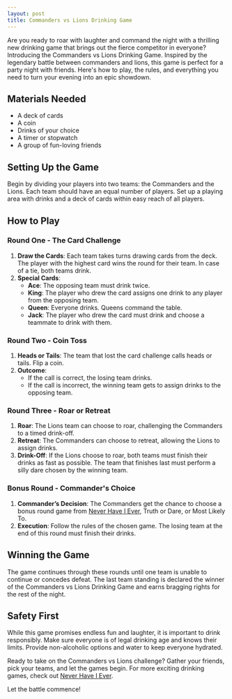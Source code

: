 ```yaml
---
layout: post
title: Commanders vs Lions Drinking Game
---
```



Are you ready to roar with laughter and command the night with a thrilling new drinking game that brings out the fierce competitor in everyone? Introducing the Commanders vs Lions Drinking Game. Inspired by the legendary battle between commanders and lions, this game is perfect for a party night with friends. Here's how to play, the rules, and everything you need to turn your evening into an epic showdown.

## Materials Needed

- A deck of cards
- A coin
- Drinks of your choice
- A timer or stopwatch
- A group of fun-loving friends

## Setting Up the Game

Begin by dividing your players into two teams: the Commanders and the Lions. Each team should have an equal number of players. Set up a playing area with drinks and a deck of cards within easy reach of all players.

## How to Play

### Round One - The Card Challenge

1. **Draw the Cards**: Each team takes turns drawing cards from the deck. The player with the highest card wins the round for their team. In case of a tie, both teams drink.
2. **Special Cards**:
   - **Ace**: The opposing team must drink twice.
   - **King**: The player who drew the card assigns one drink to any player from the opposing team.
   - **Queen**: Everyone drinks. Queens command the table.
   - **Jack**: The player who drew the card must drink and choose a teammate to drink with them.

### Round Two - Coin Toss

1. **Heads or Tails**: The team that lost the card challenge calls heads or tails. Flip a coin.
2. **Outcome**:
   - If the call is correct, the losing team drinks.
   - If the call is incorrect, the winning team gets to assign drinks to the opposing team.

### Round Three - Roar or Retreat

1. **Roar**: The Lions team can choose to roar, challenging the Commanders to a timed drink-off.
2. **Retreat**: The Commanders can choose to retreat, allowing the Lions to assign drinks.
3. **Drink-Off**: If the Lions choose to roar, both teams must finish their drinks as fast as possible. The team that finishes last must perform a silly dare chosen by the winning team.

### Bonus Round - Commander's Choice

1. **Commander’s Decision**: The Commanders get the chance to choose a bonus round game from [Never Have I Ever](https://drinkingdojo.com/games/never-have-i-ever), Truth or Dare, or Most Likely To.
2. **Execution**: Follow the rules of the chosen game. The losing team at the end of this round must finish their drinks.

## Winning the Game

The game continues through these rounds until one team is unable to continue or concedes defeat. The last team standing is declared the winner of the Commanders vs Lions Drinking Game and earns bragging rights for the rest of the night.

## Safety First

While this game promises endless fun and laughter, it is important to drink responsibly. Make sure everyone is of legal drinking age and knows their limits. Provide non-alcoholic options and water to keep everyone hydrated.

Ready to take on the Commanders vs Lions challenge? Gather your friends, pick your teams, and let the games begin. For more exciting drinking games, check out [Never Have I Ever](https://drinkingdojo.com/games/never-have-i-ever).

Let the battle commence!